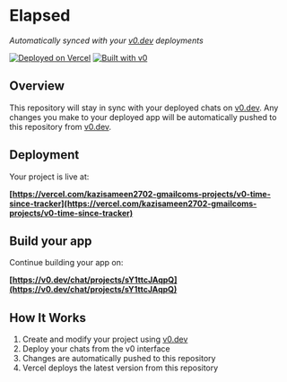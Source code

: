 # Elapsed

*Automatically synced with your [v0.dev](https://v0.dev) deployments*

[![Deployed on Vercel](https://img.shields.io/badge/Deployed%20on-Vercel-black?style=for-the-badge&logo=vercel)](https://vercel.com/kazisameen2702-gmailcoms-projects/v0-time-since-tracker)
[![Built with v0](https://img.shields.io/badge/Built%20with-v0.dev-black?style=for-the-badge)](https://v0.dev/chat/projects/sY1ttcJAqpQ)

## Overview

This repository will stay in sync with your deployed chats on [v0.dev](https://v0.dev).
Any changes you make to your deployed app will be automatically pushed to this repository from [v0.dev](https://v0.dev).

## Deployment

Your project is live at:

**[https://vercel.com/kazisameen2702-gmailcoms-projects/v0-time-since-tracker](https://vercel.com/kazisameen2702-gmailcoms-projects/v0-time-since-tracker)**

## Build your app

Continue building your app on:

**[https://v0.dev/chat/projects/sY1ttcJAqpQ](https://v0.dev/chat/projects/sY1ttcJAqpQ)**

## How It Works

1. Create and modify your project using [v0.dev](https://v0.dev)
2. Deploy your chats from the v0 interface
3. Changes are automatically pushed to this repository
4. Vercel deploys the latest version from this repository
